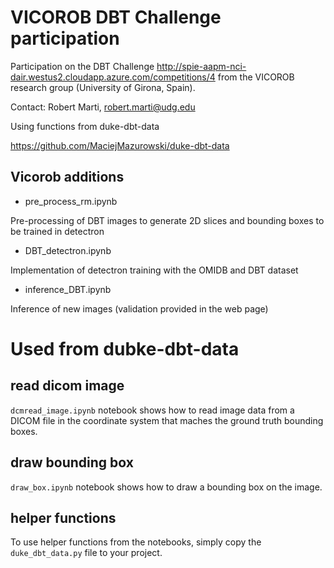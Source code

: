 # VICOROB DBT Challenge participation

Participation on the DBT Challenge http://spie-aapm-nci-dair.westus2.cloudapp.azure.com/competitions/4 from the VICOROB research group (University of Girona, Spain). 

Contact: Robert Marti, robert.marti@udg.edu


Using functions from duke-dbt-data 

https://github.com/MaciejMazurowski/duke-dbt-data


## Vicorob additions

- pre_process_rm.ipynb

Pre-processing of DBT images to generate 2D slices and bounding boxes to be trained in detectron

- DBT_detectron.ipynb

Implementation of detectron training with the OMIDB and DBT dataset

- inference_DBT.ipynb

Inference of new images (validation provided in the web page)

# Used from dubke-dbt-data

## read dicom image

`dcmread_image.ipynb` notebook shows how to read image data from a DICOM file in the coordinate system that maches the ground truth bounding boxes.

## draw bounding box

`draw_box.ipynb` notebook shows how to draw a bounding box on the image.

## helper functions

To use helper functions from the notebooks, simply copy the `duke_dbt_data.py` file to your project.
